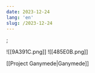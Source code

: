 ```yaml
---
date: 2023-12-24
lang: 'en'
slug: /2023-12-24
---
```


;

<Horizontal>

![[9A391C.png]]
![[485E0B.png]]

</Horizontal>

[[Project Ganymede|Ganymede]]
